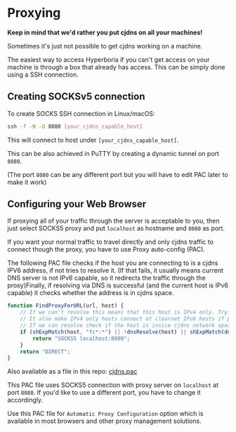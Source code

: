 Proxying
===========================

**Keep in mind that we'd rather you put cjdns on all your machines!**

Sometimes it's just not possible to get cjdns working on a machine.

The easiest way to access Hyperboria if you can't get access on your machine is through a box that already has access.
This can be simply done using a SSH connection.

Creating SOCKSv5 connection
----------------------------

To create SOCKS SSH connection in Linux/macOS:

```bash
ssh -f -N -D 8080 [your_cjdns_capable_host]
```
This will connect to host under `[your_cjdns_capable_host]`.

This can be also achieved in PuTTY by creating a dynamic tunnel on port `8080`.

(The port `8080` can be any different port but you will have to edit PAC later to make it work)

Configuring your Web Browser
----------------------------

If proxying all of your traffic through the server is acceptable to you, then just select SOCKS5 proxy
and put `localhost` as hostname and `8080` as port.

If you want your normal traffic to travel directly and only cjdns traffic to connect though the proxy,
you have to use Proxy auto-config (PAC).

The following PAC file checks if the host you are connecting to is a cjdns IPV6 address, if not tries to resolve it. (If that fails, it usually means current DNS server is not IPv6 capable, so it redirects the traffic through the proxy)Finally, if resolving via DNS is successful (and the current host is IPv6 capable) it checks whether the address is in cjdns space.

```js
function FindProxyForURL(url, host) {
    // If we can't resolve this means that this host is IPv4 only. Trying cjdns won't hurt.
    // It also make IPv4 only hosts connect ot clearnet IPv6 hosts if proxy is IPv6 capable.
    // If we can resolve check if the host is insice cjdns network space.
    if (shExpMatch(host, "fc*:*") || !dnsResolve(host) || shExpMatch(dnsResolve(host), "fc*:*")) {
        return "SOCKS5 localhost:8080";
    }
    return "DIRECT";
}
```
Also available as a file in this repo: [cjdns.pac](/doc/cjdns.pac)

This PAC file uses SOCKS5 connection with proxy server on `localhost` at port `8080`.
If you'd like to use a different port, you have to change it accordingly.

Use this PAC file for `Automatic Proxy Configuration` option which is available in most browsers and other proxy management solutions.
